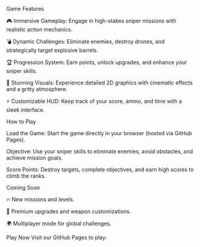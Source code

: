 Game Features

🎮 Immersive Gameplay: Engage in high-stakes sniper missions with realistic action mechanics.

💣 Dynamic Challenges: Eliminate enemies, destroy drones, and strategically target explosive barrels.

🏆 Progression System: Earn points, unlock upgrades, and enhance your sniper skills.

🎨 Stunning Visuals: Experience detailed 2D graphics with cinematic effects and a gritty atmosphere.

⚡ Customizable HUD: Keep track of your score, ammo, and time with a sleek interface.

How to Play

Load the Game: Start the game directly in your browser (hosted via GitHub Pages).

Objective: Use your sniper skills to eliminate enemies, avoid obstacles, and achieve mission goals.

Score Points: Destroy targets, complete objectives, and earn high scores to climb the ranks.

Coming Soon

🔥 New missions and levels.

💎 Premium upgrades and weapon customizations.

🌍 Multiplayer mode for global challenges.

Play Now Visit our GitHub Pages to play:
